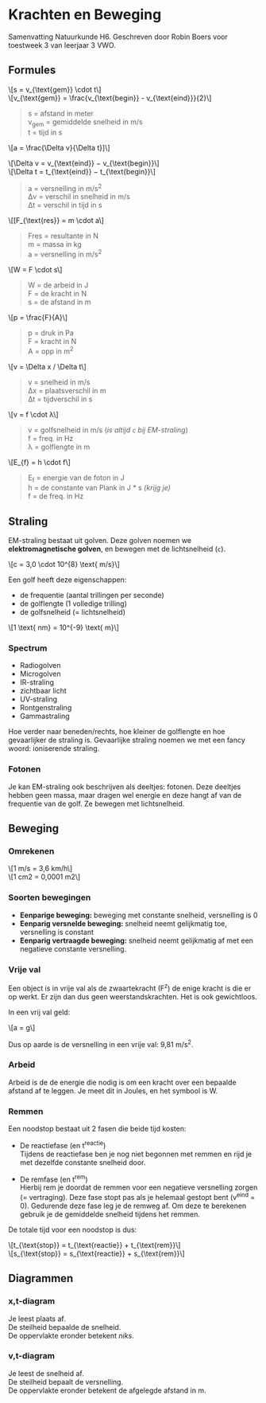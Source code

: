 # Krachten en Beweging

Samenvatting Natuurkunde H6. Geschreven door Robin Boers voor toestweek 3 van leerjaar 3 VWO.

## Formules

\\[s = v_{\text{gem}} \cdot t\\]  
\\[v_{\text{gem}} = \frac{v_{\text{begin}} - v_{\text{eind}}}{2}\\]

> s = afstand in meter  
> v<sub>gem</sub> = gemiddelde snelheid in m/s  
> t = tijd in s

\\[a = \frac{\Delta v}{\Delta t}]\\]

\\[\Delta v = v_{\text{eind}} − v_{\text{begin}}\\]  
\\[\Delta t = t_{\text{eind}} − t_{\text{begin}}\\]

> a = versnelling in m/s<sup>2</sup>  
> Δv = verschil in snelheid in m/s  
> Δt = verschil in tijd in s

\\[[F_{\text{res}} = m \cdot a\\]

> Fres = resultante in N  
> m = massa in kg  
> a = versnelling in m/s<sup>2</sup>

\\[W = F \cdot s\\]

> W = de arbeid in J  
> F = de kracht in N  
> s = de afstand in m

\\[p = \frac{F}{A}\\]

> p = druk in Pa  
> F = kracht in N  
> A = opp in m<sup>2</sup>

\\[v = \Delta x / \Delta t\\]

> v = snelheid in m/s  
> Δx = plaatsverschil in m  
> Δt = tijdverschil in s

\\[v = f \cdot λ\\]

> v = golfsnelheid in m/s (_is altijd `c` bij EM-straling_)  
> f = freq. in Hz  
> λ = golflengte in m

\\[E_{f} = h \cdot f\\]

> E<sub>f</sub> = energie van de foton in J  
> h = de constante van Plank in J \* s _(krijg je)_  
> f = de freq. in Hz

## Straling

EM-straling bestaat uit golven. Deze golven noemen we **elektromagnetische golven**, en bewegen met de lichtsnelheid (`c`).

\\[c = 3,0 \cdot 10^{8} \text{ m/s}\\]

Een golf heeft deze eigenschappen:

- de frequentie (aantal trillingen per seconde)
- de golflengte (1 volledige trilling)
- de golfsnelheid (= lichtsnelheid)

\\[1 \text{ nm} = 10^{-9} \text{ m}\\]

### Spectrum

- Radiogolven
- Microgolven
- IR-straling
- zichtbaar licht
- UV-straling
- Rontgenstraling
- Gammastraling

Hoe verder naar beneden/rechts, hoe kleiner de golflengte en hoe gevaarlijker de straling is. Gevaarlijke straling noemen we met een fancy woord: ioniserende straling.

### Fotonen

Je kan EM-straling ook beschrijven als deeltjes: fotonen. Deze deeltjes hebben geen massa, maar dragen wel energie en deze hangt af van de frequentie van de golf. Ze bewegen met lichtsnelheid.

## Beweging

### Omrekenen

\\[1 m/s = 3,6 km/h\\]  
\\[1 cm2 = 0,0001 m2\\]

### Soorten bewegingen

- **Eenparige beweging:** beweging met constante snelheid, versnelling is 0
- **Eenparig versnelde beweging:** snelheid neemt gelijkmatig toe, versnelling is constant
- **Eenparig vertraagde beweging:** snelheid neemt gelijkmatig af met een negatieve constante versnelling.

### Vrije val

Een object is in vrije val als de zwaartekracht (F<sup>z</sup>) de enige kracht is die er op werkt. Er zijn dan dus geen weerstandskrachten. Het is ook gewichtloos.

In een vrij val geld:

\\[a = g\\]

Dus op aarde is de versnelling in een vrije val: 9,81 m/s<sup>2</sup>.

### Arbeid

Arbeid is de de energie die nodig is om een kracht over een bepaalde afstand af te leggen. Je meet dit in Joules, en het symbool is W.

### Remmen

Een noodstop bestaat uit 2 fasen die beide tijd kosten:

- De reactiefase (en t<sup>reactie</sup>)  
  Tijdens de reactiefase ben je nog niet begonnen met remmen en rijd je met dezelfde constante snelheid door.

- De remfase (en t<sup>rem</sup>)  
  Hierbij rem je doordat de remmen voor een negatieve versnelling zorgen (= vertraging). Deze fase stopt pas als je helemaal gestopt bent (v<sup>eind</sup> = 0). Gedurende deze fase leg je de remweg af. Om deze te berekenen gebruik je de gemiddelde snelheid tijdens het remmen.

De totale tijd voor een noodstop is dus:

\\[t_{\text{stop}} = t_{\text{reactie}} + t_{\text{rem}}\\]  
\\[s_{\text{stop}} = s_{\text{reactie}} + s_{\text{rem}}\\]

## Diagrammen

### x,t-diagram

Je leest plaats af.  
De steilheid bepaalde de snelheid.  
De oppervlakte eronder betekent _niks_.

### v,t-diagram

Je leest de snelheid af.  
De steilheid bepaalt de versnelling.  
De oppervlakte eronder betekent de afgelegde afstand in m.
